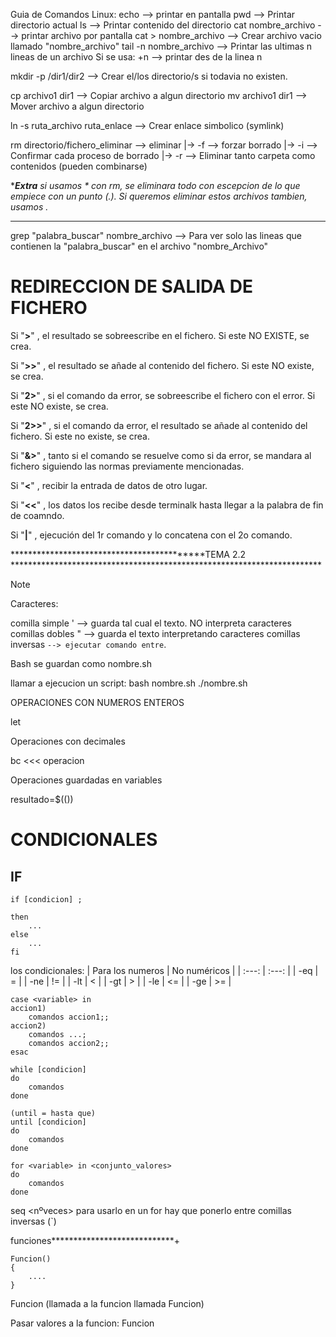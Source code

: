 Guia de Comandos Linux:
echo --> printar en pantalla
pwd --> Printar directorio actual
ls --> Printar contenido del directorio
cat nombre_archivo --> printar archivo por pantalla
cat > nombre_archivo --> Crear archivo vacio llamado "nombre_archivo"
tail -n nombre_archivo --> Printar las ultimas n lineas de un archivo
  Si se usa: +n --> printar des de la linea n

mkdir -p /dir1/dir2 --> Crear el/los directorio/s si todavia no existen.

cp archivo1 dir1 --> Copiar archivo a algun directorio
mv archivo1 dir1 --> Mover archivo a algun directorio

ln -s ruta_archivo ruta_enlace --> Crear enlace simbolico (symlink)

rm <opcion> directorio/fichero_eliminar --> eliminar
  <opcion>
   |-> -f --> forzar borrado
   |-> -i --> Confirmar cada proceso de borrado
   |-> -r --> Eliminar tanto carpeta como contenidos
      (pueden combinarse)

*********Extra*******
si usamos * con rm, se eliminara todo con escepcion de lo que empiece con un punto (.). Si queremos eliminar estos archivos tambien, usamos .*
*************************

grep "palabra_buscar" nombre_archivo --> Para ver solo las lineas que contienen la "palabra_buscar" en el archivo "nombre_Archivo"



# REDIRECCION DE SALIDA DE FICHERO

Si "__>__" , el resultado se sobreescribe en el fichero. Si este NO EXISTE, se crea.

Si "__>>__" , el resultado se añade al contenido del fichero. Si este NO existe, se crea.

Si "__2>__" , si el comando da error, se sobreescribe el fichero con el error. Si este NO existe, se crea.

Si "__2>>__" , si el comando da error, el resultado se añade al contenido del fichero. Si este no existe, se crea.

Si "__&>__" , tanto si el comando se resuelve como si da error, se mandara al fichero siguiendo las normas previamente mencionadas.

Si "__<__" , recibir la entrada de datos de otro lugar.

Si "__<<__" , los datos los recibe desde terminalk hasta llegar a la palabra de fin de coamndo.

Si "__|__" , ejecución del 1r comando y lo concatena con el 2o comando.

*******************************************TEMA 2.2 ***********************************************************************
> [!NOTE]
> Caracteres:

comilla simple ' --> guarda tal cual el texto. NO interpreta caracteres
comillas dobles " --> guarda el texto interpretando caracteres
comillas inversas ` --> ejecutar comando entre `.

Bash se guardan como nombre.sh

llamar a ejecucion un script:
bash nombre.sh
./nombre.sh


OPERACIONES CON NUMEROS ENTEROS

let <operacion>

Operaciones con decimales

bc <<< operacion

Operaciones guardadas en variables

resultado=$((<operacion>))


# CONDICIONALES

## IF
```
if [condicion] ;

then
	...
else
	...
fi
```

los condicionales:
| Para los numeros | No numéricos |
| :---: | :---: |
| -eq |	= |
| -ne | != |
| -lt | < |
| -gt | > |
| -le | <= |
| -ge |	>= |


```
case <variable> in
accion1)
	comandos accion1;;
accion2)
	comandos ...;
	comandos accion2;;
esac
```
```
while [condicion]
do
	comandos
done
```
```
(until = hasta que)
until [condicion]
do
	comandos
done
```

```
for <variable> in <conjunto_valores>
do
	comandos
done
```


seq <empezar> <salto> <nºveces>
para usarlo en un for hay que ponerlo entre comillas inversas (`)





funciones****************************+
```
Funcion()
{
	....
}
```

Funcion (llamada a la funcion llamada Funcion)


Pasar valores a la funcion:
Funcion <valor1> <valor2>
